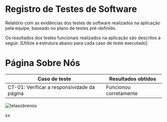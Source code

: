 # Registro de Testes de Software

Relatório com as evidências dos testes de software realizados na aplicação pela equipe, baseado no plano de testes pré-definido.

Os resultados dos testes funcionais realizados na aplicação são descritos a seguir. [Utilize a estrutura abaixo para cada caso de teste executado]
# Página Sobre Nós 

|Caso de teste                              | Resultados obtidos     |
|-------------------------------------------|------------------------|
|CT-01: Verificar a responsividade da página| Funcionou corretamente |


![telasobrenos](https://github.com/ICEI-PUC-Minas-PMV-ADS/talentos-nacionais/assets/164432177/3cd7c633-5b05-4cad-8881-1a7dbc193a0b)

xx
